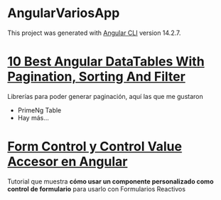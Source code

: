 # AngularVariosApp

This project was generated with [Angular CLI](https://github.com/angular/angular-cli) version 14.2.7.

# [10 Best Angular DataTables With Pagination, Sorting And Filter](https://www.ngdevelop.tech/best-angular-tables/)

Librerías para poder generar paginación, aquí las que me gustaron

- PrimeNg Table
- Hay más...

# [Form Control y Control Value Accesor en Angular](https://www.youtube.com/watch?v=UabeWOGqtvM&list=PLy09ETjgu8VqKGRs1UFq3ZiFbY0zzhdLr)
Tutorial que muestra **cómo usar un componente personalizado como control de formulario** para usarlo con Formularios Reactivos